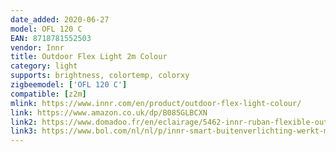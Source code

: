 ```yaml
---
date_added: 2020-06-27
model: OFL 120 C
EAN: 8718781552503
vendor: Innr
title: Outdoor Flex Light 2m Colour 
category: light
supports: brightness, colortemp, colorxy
zigbeemodel: ['OFL 120 C']
compatible: [z2m]
mlink: https://www.innr.com/en/product/outdoor-flex-light-colour/
link: https://www.amazon.co.uk/dp/B085GLBCXN
link2: https://www.domadoo.fr/en/eclairage/5462-innr-ruban-flexible-outdoor-couleur-2m-zigbee-lightlink-8718781552503.html
link3: https://www.bol.com/nl/nl/p/innr-smart-buitenverlichting-werkt-met-philips-hue-smart-led-strip-color-outdoor-zigbee-2-meter/9300000001640333/
---
```

